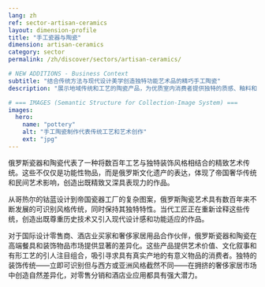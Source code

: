 ```yaml
---
lang: zh
ref: sector-artisan-ceramics
layout: dimension-profile
title: "手工瓷器与陶瓷"
dimension: artisan-ceramics
category: sector
permalink: /zh/discover/sectors/artisan-ceramics/

# NEW ADDITIONS - Business Context
subtitle: "结合传统方法与现代设计美学创造独特功能艺术品的精巧手工陶瓷"
description: "展示地域传统和工艺的陶瓷产品，为优质室内消费者提供独特的质感、釉料和造型。"

# === IMAGES (Semantic Structure for Collection-Image System) ===
images:
  hero:
    name: "pottery"
    alt: "手工陶瓷制作代表传统工艺和艺术创作"
    ext: "jpg"
---
```


俄罗斯瓷器和陶瓷代表了一种将数百年工艺与独特装饰风格相结合的精致艺术传统。这些不仅仅是功能性物品，而是俄罗斯文化遗产的表达，体现了帝国奢华传统和民间艺术影响，创造出既精致又深具表现力的作品。

从哥热尔的钴蓝设计到帝国瓷器工厂的复杂图案，俄罗斯陶瓷艺术具有数百年来不断发展的可识别风格传统，同时保持其独特特性。当代工匠正在重新诠释这些传统，创造出既尊重历史技术又引入现代设计感和功能适应的作品。

对于国际设计零售商、酒店业买家和奢侈家居用品合作伙伴，俄罗斯瓷器和陶瓷在高端餐具和装饰物品市场提供显著的差异化。这些产品提供艺术价值、文化叙事和有形工艺的引人注目组合，吸引寻求具有真实产地的有意义物品的消费者。独特的装饰传统——立即可识别但与西方或亚洲风格截然不同——在拥挤的奢侈家居市场中创造自然差异化，对零售分销和酒店业应用都具有强大潜力。
